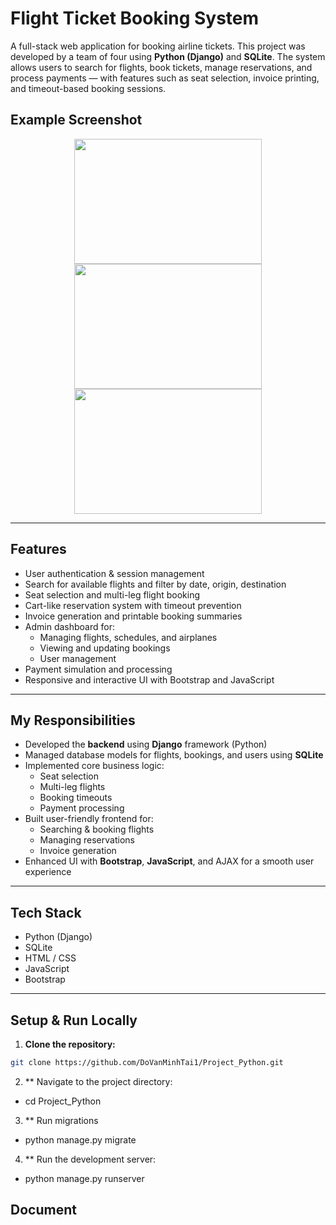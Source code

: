 # Flight Ticket Booking System

A full-stack web application for booking airline tickets. This project was developed by a team of four using **Python (Django)** and **SQLite**. The system allows users to search for flights, book tickets, manage reservations, and process payments — with features such as seat selection, invoice printing, and timeout-based booking sessions.

## Example Screenshot

<p align="center">
  <img src="screenshot/img.png" width="300" height="200" />
  <img src="screenshot/img_1.png" width="300" height="200" />
  <img src="screenshot/img_2.png" width="300" height="200" />
</p>

---

## Features

- User authentication & session management
- Search for available flights and filter by date, origin, destination
- Seat selection and multi-leg flight booking
- Cart-like reservation system with timeout prevention
- Invoice generation and printable booking summaries
- Admin dashboard for:
  - Managing flights, schedules, and airplanes
  - Viewing and updating bookings
  - User management
- Payment simulation and processing
- Responsive and interactive UI with Bootstrap and JavaScript

---

## My Responsibilities

- Developed the **backend** using **Django** framework (Python)
- Managed database models for flights, bookings, and users using **SQLite**
- Implemented core business logic:
  - Seat selection
  - Multi-leg flights
  - Booking timeouts
  - Payment processing
- Built user-friendly frontend for:
  - Searching & booking flights
  - Managing reservations
  - Invoice generation
- Enhanced UI with **Bootstrap**, **JavaScript**, and AJAX for a smooth user experience

---

## Tech Stack

- Python (Django)
- SQLite
- HTML / CSS
- JavaScript
- Bootstrap

---

## Setup & Run Locally

1. **Clone the repository:**

```bash
git clone https://github.com/DoVanMinhTai1/Project_Python.git
```
2. ** Navigate to the project directory:
- cd Project_Python
3. ** Run migrations
- python manage.py migrate
4. ** Run the development server:
- python manage.py runserver


## Document

